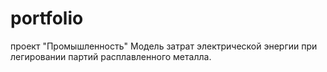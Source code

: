 # portfolio
проект "Промышленность" Модель затрат электрической энергии при легировании партий расплавленного металла.
